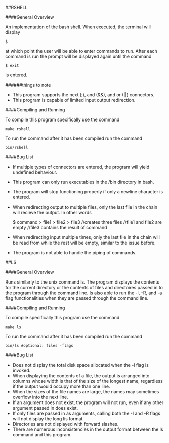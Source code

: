 ##RSHELL

####General Overview

An implementation of the bash shell. When executed, the terminal will display
	
	$

at which point the user will be able to enter commands to run. After each command is run
the prompt will be displayed again until the command

	$ exit

is entered.

######things to note
* This program supports the next (;), and (&&), and or (||) connectors. 
* This program is capable of limited input output redirection.

####Compiling and Running

To compile this program specifically use the command

	make rshell

To run the command after it has been compiled run the command

	bin/rshell

####Bug List

* If multiple types of connectors are entered, the program will yield undefined behaviour.
* This program can only run executables in the /bin directory in bash.
* The program will stop functioning properly if only a newline character is entered.
* When redirecting output to multiple files, only the last file in the chain will recieve
the output. In other words

	$ command > file1 > file2 > file3
	//creates three files
	//file1 and file2 are empty
	//file3 contains the result of command

* When redirecting input multiple times, only the last file in the chain will be read from while
the rest will be empty, similar to the issue before.
* The program is not able to handle the piping of commands.

##LS

####General Overview

Runs similarly to the unix command ls. The program displays the contents for the
current directory or the contents of files and directoires passed in to the program
through the command line. Is also able to run the -l, -R, and -a flag functionalities
when they are passed through the command line.

####Compiling and Running

To compile specifically this program use the command

	make ls

To run the command after it has been compiled run the command

	bin/ls #optional: files -flags

####Bug List

* Does not display the total disk space allocated when the -l flag is invoked.
* When displaying the contents of a file, the output is arranged into columns whose
width is that of the size of the longest name, regardless if the output would occupy
more than one line.
* When the sizes of the file names are large, the names may sometimes overflow into the
next line.
* If an argument does not exist, the program will not run, even if any other argument passed in
does exist.
* If only files are passed in as arguments, calling both the -l and -R flags will not display the
long lis format.
* Directories are not displayed with forward slashes.
* There are numerous inconsistencies in the output format between the ls command and this program.
